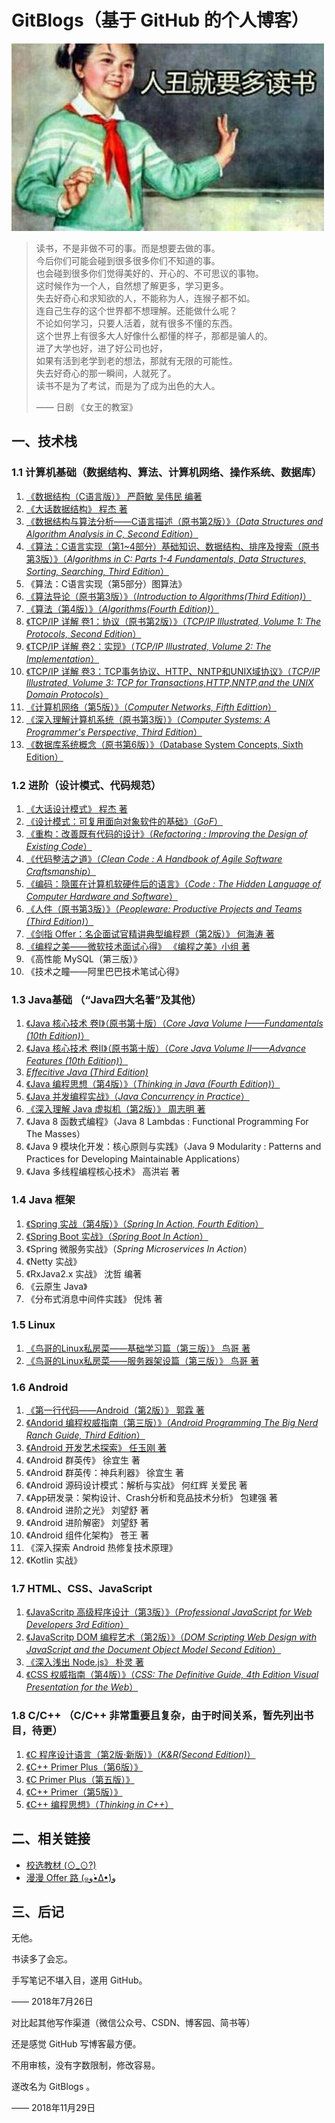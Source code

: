 # GitBlogs（基于 GitHub 的个人博客）

![](emoji.jpg)

> 读书，不是非做不可的事。而是想要去做的事。    
> 今后你们可能会碰到很多很多你们不知道的事。            
> 也会碰到很多你们觉得美好的、开心的、不可思议的事物。       
> 这时候作为一个人，自然想了解更多，学习更多。        
> 失去好奇心和求知欲的人，不能称为人，连猴子都不如。            
> 连自己生存的这个世界都不想理解。还能做什么呢？         
> 不论如何学习，只要人活着，就有很多不懂的东西。  
> 这个世界上有很多大人好像什么都懂的样子，那都是骗人的。      
> 进了大学也好，进了好公司也好，      
> 如果有活到老学到老的想法，那就有无限的可能性。        
> 失去好奇心的那一瞬间，人就死了。      
> 读书不是为了考试，而是为了成为出色的大人。
> 
> —— 日剧 《女王的教室》

## 一、技术栈

### 1.1 计算机基础（数据结构、算法、计算机网络、操作系统、数据库）

1. [《数据结构（C语言版）》 严蔚敏 吴伟民 编著](https://github.com/gdut-yy/GitBlogs/tree/master/books/SHUJUJIEGOU_YAN)
2. [《大话数据结构》 程杰 著](https://github.com/gdut-yy/GitBlogs/tree/master/books/DAHUASHUJUJIEGOU)
3. [《数据结构与算法分析——C语言描述（原书第2版）》（*Data Structures and Algorithm Analysis in C, Second Edition*）](https://github.com/gdut-yy/GitBlogs/tree/master/books/DataStructuresinC2)
4. [《算法：C语言实现（第1~4部分）基础知识、数据结构、排序及搜索（原书第3版）》（*Algorithms in C: Parts 1-4 Fundamentals, Data Structures, Sorting, Searching, Third Edition*）](https://github.com/gdut-yy/GitBlogs/tree/master/books/AlgorithmsinC1-4)
5. 《算法：C语言实现（第5部分）图算法》
6. [《算法导论（原书第3版）》（*Introduction to Algorithms(Third Edition)*）](https://github.com/gdut-yy/GitBlogs/tree/master/books/ItoAlgorithms3)
7. [《算法（第4版）》（*Algorithms(Fourth Edition)*）](https://github.com/gdut-yy/GitBlogs/tree/master/books/Algorithms4)
8. [《TCP/IP 详解 卷1：协议（原书第2版）》（*TCP/IP Illustrated, Volume 1: The Protocols, Second Edition*）](https://github.com/gdut-yy/GitBlogs/tree/master/books/TCPIP_1)
9. [《TCP/IP 详解 卷2：实现》（*TCP/IP Illustrated, Volume 2: The Implementation*）](https://github.com/gdut-yy/GitBlogs/tree/master/books/TCPIP_2)
10. [《TCP/IP 详解 卷3：TCP事务协议、HTTP、NNTP和UNIX域协议》（*TCP/IP Illustrated, Volume 3: TCP for Transactions,HTTP,NNTP,and the UNIX Domain Protocols*）](https://github.com/gdut-yy/GitBlogs/tree/master/books/TCPIP_3)
11. [《计算机网络（第5版）》（*Computer Networks, Fifth Edittion*）](https://github.com/gdut-yy/GitBlogs/tree/master/books/ComputerNetworks5)
12. [《深入理解计算机系统（原书第3版）》（*Computer Systems: A Programmer's Perspective, Third Edition*）](https://github.com/gdut-yy/GitBlogs/tree/master/books/ComputerSystems3)
13. [《数据库系统概念（原书第6版）》（Database System Concepts, Sixth Edition）](https://github.com/gdut-yy/GitBlogs/tree/master/books/DatabaseSystem6)

### 1.2 进阶（设计模式、代码规范）

1. [《大话设计模式》 程杰 著](https://github.com/gdut-yy/GitBlogs/tree/master/books/DAHUASHEJIMOSHI)
2. [《设计模式：可复用面向对象软件的基础》（*GoF*）](https://github.com/gdut-yy/GitBlogs/tree/master/books/GoF)
3. [《重构：改善既有代码的设计》（*Refactoring : Improving the Design of Existing Code*）](https://github.com/gdut-yy/GitBlogs/tree/master/books/Refactoring)
4. [《代码整洁之道》（*Clean Code : A Handbook of Agile Software Craftsmanship*）](https://github.com/gdut-yy/GitBlogs/tree/master/books/CleanCode)
5. [《编码：隐匿在计算机软硬件后的语言》（*Code : The Hidden Language of Computer Hardware and Software*）](https://github.com/gdut-yy/GitBlogs/tree/master/books/Code)
6. [《人件（原书第3版）》（*Peopleware: Productive Projects and Teams (Third Edition)*）](https://github.com/gdut-yy/GitBlogs/tree/master/books/Peopleware3)
7. [《剑指 Offer：名企面试官精讲典型编程题（第2版）》 何海涛 著](https://github.com/gdut-yy/GitBlogs/tree/master/books/JIANZHIOffer/README.md)
8. [《编程之美——微软技术面试心得》 《编程之美》小组 著](https://github.com/gdut-yy/GitBlogs/tree/master/books/BIANCHENGZHIMEI)
9. 《高性能 MySQL（第三版）》
10. 《技术之瞳——阿里巴巴技术笔试心得》

### 1.3 Java基础 （“Java四大名著”及其他）

1. [《Java 核心技术 卷I》（原书第十版）（*Core Java Volume I——Fundamentals (10th Edition)*）](https://github.com/gdut-yy/GitBlogs/tree/master/books/CJV-I10)
2. [《Java 核心技术 卷II》（原书第十版）（*Core Java Volume II——Advance Features (10th Edition)*）](https://github.com/gdut-yy/GitBlogs/tree/master/books/CJV-II10)
3. [*Effecitive Java (Third Edition)*](https://github.com/gdut-yy/GitBlogs/tree/master/books/EJ3)
4. [《Java 编程思想（第4版）》（*Thinking in Java (Fourth Edition)*）](https://github.com/gdut-yy/GitBlogs/tree/master/books/TIJ4)
5. [《Java 并发编程实战》（*Java Concurrency in Practice*）](https://github.com/gdut-yy/GitBlogs/tree/master/books/JCP)
6. [《深入理解 Java 虚拟机（第2版）》 周志明 著](https://github.com/gdut-yy/GitBlogs/tree/master/books/JVM)
7. 《Java 8 函数式编程》（Java 8 Lambdas : Functional Programming For The Masses）
8. 《Java 9 模块化开发：核心原则与实践》（Java 9 Modularity : Patterns and Practices for Developing Maintainable Applications）
9. 《Java 多线程编程核心技术》 高洪岩 著

### 1.4 Java 框架

1. [《Spring 实战（第4版）》（*Spring In Action, Fourth Edition*）](https://github.com/gdut-yy/GitBlogs/tree/master/books/Spring)
2. [《Spring Boot 实战》（*Spring Boot In Action*）](https://github.com/gdut-yy/GitBlogs/tree/master/books/SpringBoot)
3. 《Spring 微服务实战》（*Spring Microservices In Action*）
4. 《Netty 实战》
5. 《RxJava2.x 实战》 沈哲 编著
6. 《云原生 Java》
7. 《分布式消息中间件实践》 倪炜 著

### 1.5 Linux

1. [《鸟哥的Linux私房菜——基础学习篇（第三版）》 鸟哥 著](https://github.com/gdut-yy/GitBlogs/tree/master/books/NIAOGE-I)
2. [《鸟哥的Linux私房菜——服务器架设篇（第三版）》 鸟哥 著](https://github.com/gdut-yy/GitBlogs/tree/master/books/NIAOGE-II)

### 1.6 Android

1. [《第一行代码——Android（第2版）》 郭霖 著](https://github.com/gdut-yy/GitBlogs/tree/master/books/DIYIHANGDAIMA2)
2. [《Andorid 编程权威指南（第三版）》（*Android Programming The Big Nerd Ranch Guide, Third Edition*）](https://github.com/gdut-yy/GitBlogs/tree/master/books/AndroidProgramming3)
3. [《Android 开发艺术探索》 任玉刚 著]()
4. 《Android 群英传》 徐宜生 著
5. 《Android 群英传：神兵利器》 徐宜生 著
6. 《Android 源码设计模式：解析与实战》 何红辉 关爱民 著
7. 《App研发录：架构设计、Crash分析和竞品技术分析》 包建强 著
8. 《Android 进阶之光》 刘望舒 著
9. 《Android 进阶解密》 刘望舒 著
10. 《Android 组件化架构》 苍王 著
11. 《深入探索 Android 热修复技术原理》
12. 《Kotlin 实战》

### 1.7 HTML、CSS、JavaScript

1. [《JavaScritp 高级程序设计（第3版）》（*Professional JavaScript for Web Developers 3rd Edition*）](https://github.com/gdut-yy/GitBlogs/tree/master/books/PJWD3)
2. [《JavaScritp DOM 编程艺术（第2版）》（*DOM Scripting Web Design with JavaScript and the Document Object Model Second Edition*）](https://github.com/gdut-yy/GitBlogs/tree/master/books/DOMScripting2)
3. [《深入浅出 Node.js》 朴灵 著](https://github.com/gdut-yy/GitBlogs/tree/master/books/Nodejs)
4. [《CSS 权威指南（第4版）》（*CSS: The Definitive Guide, 4th Edition Visual Presentation for the Web*）](https://github.com/gdut-yy/GitBlogs/tree/master/books/CSSTDG4)

### 1.8 C/C++ （C/C++ 非常重要且复杂，由于时间关系，暂先列出书目，待更）

1. [《C 程序设计语言（第2版·新版）》（*K&R(Second Edition)*）](https://github.com/gdut-yy/GitBlogs/tree/master/books/K&R2)
2. [《C++ Primer Plus（第6版）》](https://github.com/gdut-yy/GitBlogs/tree/master/books/C++PP)
3. [《C Primer Plus（第五版）》](https://github.com/gdut-yy/GitBlogs/tree/master/books/CPP)
4. [《C++ Primer（第5版）》](https://github.com/gdut-yy/GitBlogs/tree/master/books/C++P)
5. [《C++ 编程思想》（*Thinking in C++*）](https://github.com/gdut-yy/GitBlogs/tree/master/books/TIC++)

## 二、相关链接

- [校选教材 (⊙_⊙?)](https://github.com/gdut-yy/GitBlogs/tree/master/edu/README.md)
- [漫漫 Offer 路 (๑و•̀Δ•́)و](https://github.com/gdut-yy/GitBlogs/tree/master/offer/README.md)

## 三、后记

无他。

书读多了会忘。

手写笔记不堪入目，遂用 GitHub。

—— 2018年7月26日

对比起其他写作渠道（微信公众号、CSDN、博客园、简书等）

还是感觉 GitHub 写博客最方便。

不用审核，没有字数限制，修改容易。

遂改名为 GitBlogs 。

—— 2018年11月29日
